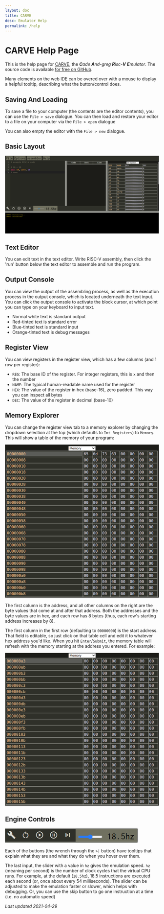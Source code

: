 ```yaml
---
layout: doc
title: CARVE
desc: Emulator Help
permalink: /help
---
```


# CARVE Help Page

This is the help page for [CARVE](..), the _**C**ade **A**nd-greg **R**isc-**V** **E**mulator_. The source code is available [for free on GitHub](https://github.com/ChemicalDevelopment/CARVE).

Many elements on the web IDE can be overed over with a mouse to display a helpful tooltip, describing what the button/control does.

## Saving And Loading

To save a file to your computer (the contents are the editor contents), you can use the `File > save` dialogue. You can then load and restore your editor to a file on your computer via the `File > open` dialogue

You can also empty the editor with the `File > new` dialogue.


## Basic Layout

![Basic layout of CARVE](assets/layout.png "Basic Layout")

## Text Editor

You can edit text in the text editor. Write RISC-V assembly, then click the 'run' button below the text editor to assemble and run the program.

## Output Console

You can view the output of the assembling process, as well as the execution process in the output console, which is located underneath the text input. You can click the output console to activate the block cursor, at which point you can type on your keyboard to input text.

  * Normal white text is standard output
  * Red-tinted text is standard error
  * Blue-tinted text is standard input
  * Orange-tinted text is debug messages

## Register View

You can view registers in the register view, which has a few columns (and 1 row per register):

  * `REG`: The base ID of the register. For integer registers, this is `x` and then the number
  * `NAME`: The typical human-readable name used for the register
  * `HEX`: The value of the register in hex (base-16), zero padded. This way you can inspect all bytes
  * `DEC`: The value of the register in decimal (base-10)

## Memory Explorer

You can change the register view tab to a memory explorer by changing the dropdown selection at the top (which defaults to `Int Registers`) to `Memory`. This will show a table of the memory of your program:

![Memory Explorer](assets/memory_0.png)


The first column is the address, and all other columns on the right are the byte values that come at and after that address. Both the addresses and the byte values are in hex, and each row has 8 bytes (thus, each row's starting address increases by 8).

The first column in the first row (defaulting to `00000000`) is the start address. That field is editable, so just click on that table cell and edit it to whatever hex address you'd like. When you hit `Enter`/`Submit`, the memory table will refresh with the memory starting at the address you entered. For example:


![Memory Explorer](assets/memory_1.png)


## Engine Controls

![Controls](assets/controls.png)

Each of the buttons (the wrench through the `>|` button) have tooltips that explain what they are and what they do when you hover over them.

The last input, the slider with a value in `hz` gives the emulation speed. `hz` (meaning per second) is the number of clock cycles that the virtual CPU runs. For example, at the default (`18.5hz`), 18.5 instructions are executed each second (or, once about every 54 milliseconds). The slider can be adjusted to make the emulation faster or slower, which helps with debugging. Or, you can use the skip button to go one instruction at a time (i.e. no automatic speed)


_Last updated 2021-04-29_
